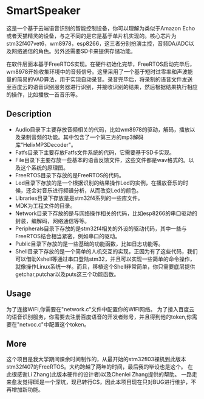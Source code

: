 # SmartSpeaker

这是一个基于云端语音识别的智能控制设备，你可以理解为类似于Amazon Echo或者天猫精灵的设备，与之不同的是它是基于单片机实现的。核心芯片为stm32f407vet6，wm8978，esp8266，这三者分别扮演主控，音频DA/ADC以及网络通信的角色。另外还需要SD卡来提供存储功能。

在软件层面本基于FreeRTOS实现。在硬件初始化完毕，FreeRTOS启动完毕后，wm8978开始收集环境中的音频信号。这里采用了一个基于短时过零率和声波能量的简易的VAD算法，用于实现自动录音。录音完毕后，将录制的语音文件发送至百度云的语音识别服务器进行识别，并接收识别的结果，然后根据结果执行相应的操作，比如播放一首音乐等。


## Description

- Audio目录下主要存放音频相关的代码，比如wm8978的驱动，解码，播放以及录制音频的功能。其中包含了一个第三方的mp3解码库“HelixMP3Decoder"。
- Fatfs目录下主要存放Fatfs文件系统的代码，它需要基于SD卡实现。
- File目录下主要存放一些基本的语音反馈文件，这些文件都是wav格式的。以及这个系统的原理图。
- FreeRTOS目录下存放的是FreeRTOS的代码。
- Led目录下存放的是一个根据识别的结果操作Led的实例，在播放音乐的时候，还会对音乐进行频谱分析，从而改变Led的颜色。
- Libraries目录下存放是是stm32f4系列的一些库文件。
- MDK为工程文件的目录。
- Network目录下存放的是与网络操作相关的代码，比如esp8266的串口驱动的封装，编解码，网络通信等等。
- Peripherals目录下存放的是stm32f4相关的外设的驱动代码，其中一些与FreeRTOS结合相当紧密，例如串口的驱动。
- Public目录下存放的是一些基础的功能函数，比如日志功能等。
- Shell目录下存放的是一个简单的人机交互的实现，正因为有了这些代码，我们可以借助Xshell等通过串口登陆stm32，并且可以实现一些简单的命令操作，就像操作Linux系统一样。而且，移植这个Shell非常简单，你只需要底层提供getchar,putchar以及puts这三个功能函数。

## Usage
为了连接WiFi,你需要在"network.c"文件中配置你的WIFI网络。
为了接入百度云的语音识别服务，你需要去注册百度语音的开发者账号，并且得到他的token,你需要在"netvoc.c"中配置这个token。

## More
这个项目是我大学期间课余时间制作的，从最开始的stm32fl03裸机到此版本stm32f407的FreeRTOS。大约跨越了两年的时间，最后我的毕设也是这个。
在此很感谢Li Zhang(此版本硬件的设计者)以及Chenlei Zhang提供的帮助。
一路走来愈发觉得EE是一个深坑，现已转行CS，因此本项目现在只对BUG进行维护，不再增加新功能。
